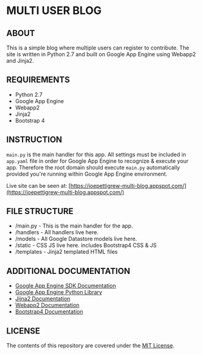 MULTI USER BLOG
================


ABOUT
----------------
This is a simple blog where multiple users can register to contribute.
The site is written in Python 2.7 and built on Google App Engine using Webapp2 and Jinja2.

REQUIREMENTS
----------------
* Python 2.7
* Google App Engine
* Webapp2
* Jinja2
* Bootstrap 4


INSTRUCTION
----------------
`main.py` is the main handler for this app. All settings must be included in `app.yaml` file in order for Google App Engine to recognize & execute your app. Therefore the root domain should execute `main.py` automatically provided you're running within Google App Engine environment.

Live site can be seen at:
[https://joepettigrew-multi-blog.appspot.com/](https://joepettigrew-multi-blog.appspot.com/)


FILE STRUCTURE
----------------
* /main.py - This is the main handler for the app.
* /handlers - All handlers live here.
* /models - All Google Datastore models live here.
* /static - CSS JS live here. includes Bootstrap4 CSS & JS
* /templates - Jinja2 templated HTML files


ADDITIONAL DOCUMENTATION
------------------------
* [Google App Engine SDK Documentation](https://cloud.google.com/appengine/downloads)
* [Google App Engine Python Library](https://cloud.google.com/appengine/docs/standard/python/)
* [Jijna2 Documentation](http://jinja.pocoo.org/docs/2.9/)
* [Webapp2 Documentation](https://webapp2.readthedocs.io/en/latest/)
* [Bootstrap4 Documentation](https://v4-alpha.getbootstrap.com/getting-started/introduction/)


LICENSE
------------------------
The contents of this repository are covered under the [MIT License](LICENSE.md).
